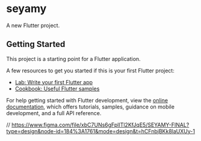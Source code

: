 # seyamy

A new Flutter project.

## Getting Started

This project is a starting point for a Flutter application.

A few resources to get you started if this is your first Flutter project:

- [Lab: Write your first Flutter app](https://docs.flutter.dev/get-started/codelab)
- [Cookbook: Useful Flutter samples](https://docs.flutter.dev/cookbook)

For help getting started with Flutter development, view the
[online documentation](https://docs.flutter.dev/), which offers tutorials,
samples, guidance on mobile development, and a full API reference.

// https://www.figma.com/file/xbC7UNs6gFplITl2KfJqE5/SEYAMY-FINAL?type=design&node-id=184%3A1761&mode=design&t=hCFnbjBKk8laUXUy-1
